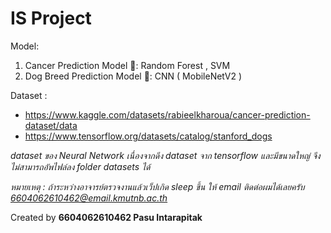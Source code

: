 # IS Project
Model:
  1. Cancer Prediction Model  💊:  Random Forest , SVM
  2. Dog Breed Prediction Model 🐶:  CNN ( MobileNetV2 )

Dataset :
 -  https://www.kaggle.com/datasets/rabieelkharoua/cancer-prediction-dataset/data
-  https://www.tensorflow.org/datasets/catalog/stanford_dogs

*dataset ของ Neural Network เนื่องจากดึง dataset จาก tensorflow และมีขนาดใหญ่ จึงไม่สามารถอัพไฟล์ลง folder datasets ได้*

*หมายเหตุ : ถ้าระหว่างอาจารย์ตรวจงานแล้วเว็ปเกิด sleep ขึ้น ให้ email ติดต่อผมได้เลยครับ 6604062610462@email.kmutnb.ac.th*

Created by **6604062610462 Pasu Intarapitak**
